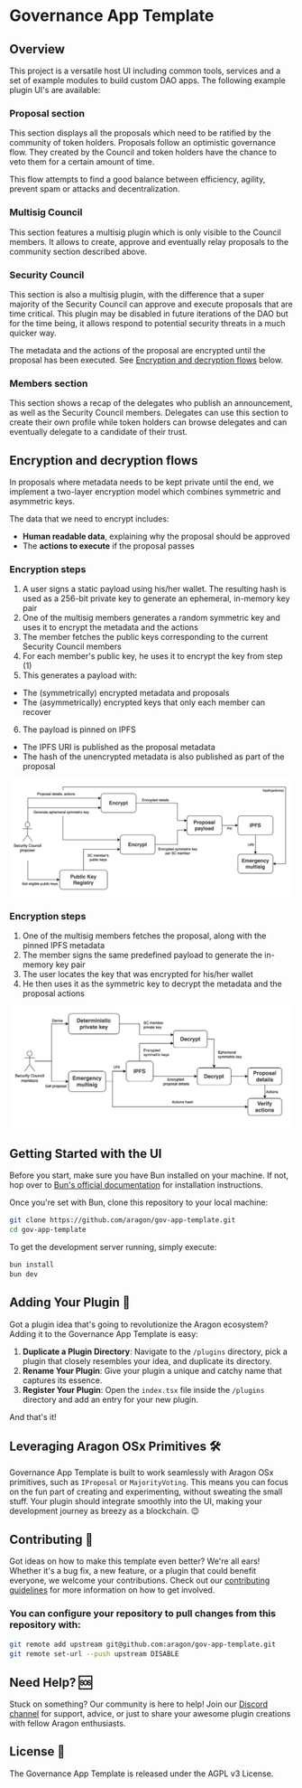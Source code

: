 # Governance App Template

## Overview

This project is a versatile host UI including common tools, services and a set of example modules to build custom DAO apps. The following example plugin UI's are available:

### Proposal section

This section displays all the proposals which need to be ratified by the community of token holders. Proposals follow an optimistic governance flow. They created by the Council and token holders have the chance to veto them for a certain amount of time.

This flow attempts to find a good balance between efficiency, agility, prevent spam or attacks and decentralization.

### Multisig Council

This section features a multisig plugin which is only visible to the Council members. It allows to create, approve and eventually relay proposals to the community section described above.

### Security Council

This section is also a multisig plugin, with the difference that a super majority of the Security Council can approve and execute proposals that are time critical. This plugin may be disabled in future iterations of the DAO but for the time being, it allows respond to potential security threats in a much quicker way.

The metadata and the actions of the proposal are encrypted until the proposal has been executed. See [Encryption and decryption flows](#encryption-and-decryption-flows) below.

### Members section

This section shows a recap of the delegates who publish an announcement, as well as the Security Council members. Delegates can use this section to create their own profile while token holders can browse delegates and can eventually delegate to a candidate of their trust.

## Encryption and decryption flows

In proposals where metadata needs to be kept private until the end, we implement a two-layer encryption model which combines symmetric and asymmetric keys.

The data that we need to encrypt includes:

- **Human readable data**, explaining why the proposal should be approved
- The **actions to execute** if the proposal passes

### Encryption steps

1. A user signs a static payload using his/her wallet. The resulting hash is used as a 256-bit private key to generate an ephemeral, in-memory key pair
2. One of the multisig members generates a random symmetric key and uses it to encrypt the metadata and the actions
3. The member fetches the public keys corresponding to the current Security Council members
4. For each member's public key, he uses it to encrypt the key from step (1)
5. This generates a payload with:

- The (symmetrically) encrypted metadata and proposals
- The (asymmetrically) encrypted keys that only each member can recover

6. The payload is pinned on IPFS

- The IPFS URI is published as the proposal metadata
- The hash of the unencrypted metadata is also published as part of the proposal

![](./readme-encryption-flow.png)

### Encryption steps

1. One of the multisig members fetches the proposal, along with the pinned IPFS metadata
2. The member signs the same predefined payload to generate the in-memory key pair
3. The user locates the key that was encrypted for his/her wallet
4. He then uses it as the symmetric key to decrypt the metadata and the proposal actions

![](./readme-decryption-flow.png)

## Getting Started with the UI

Before you start, make sure you have Bun installed on your machine. If not, hop over to [Bun's official documentation](https://bun.sh/) for installation instructions.

Once you're set with Bun, clone this repository to your local machine:

```bash
git clone https://github.com/aragon/gov-app-template.git
cd gov-app-template
```

To get the development server running, simply execute:

```bash
bun install
bun dev
```

## Adding Your Plugin 🧩

Got a plugin idea that's going to revolutionize the Aragon ecosystem? Adding it to the Governance App Template is easy:

1. **Duplicate a Plugin Directory**: Navigate to the `/plugins` directory, pick a plugin that closely resembles your idea, and duplicate its directory.
2. **Rename Your Plugin**: Give your plugin a unique and catchy name that captures its essence.
3. **Register Your Plugin**: Open the `index.tsx` file inside the `/plugins` directory and add an entry for your new plugin.

And that's it!

## Leveraging Aragon OSx Primitives 🛠

Governance App Template is built to work seamlessly with Aragon OSx primitives, such as `IProposal` or `MajorityVoting`. This means you can focus on the fun part of creating and experimenting, without sweating the small stuff. Your plugin should integrate smoothly into the UI, making your development journey as breezy as a blockchain. 😉

## Contributing 🤝

Got ideas on how to make this template even better? We're all ears! Whether it's a bug fix, a new feature, or a plugin that could benefit everyone, we welcome your contributions. Check out our [contributing guidelines](CONTRIBUTING.md) for more information on how to get involved.

### You can configure your repository to pull changes from this repository with:

```bash
git remote add upstream git@github.com:aragon/gov-app-template.git
git remote set-url --push upstream DISABLE
```

## Need Help? 🆘

Stuck on something? Our community is here to help! Join our [Discord channel](https://discord.gg/aragonorg) for support, advice, or just to share your awesome plugin creations with fellow Aragon enthusiasts.

## License 📜

The Governance App Template is released under the AGPL v3 License.
